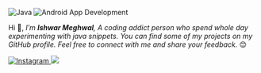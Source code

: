 <p>
  <img src="https://img.shields.io/badge/JAVA-|-0368ff" alt="Java">
  <img src="https://img.shields.io/badge/ANDROID APP DEVELOPMENT-|-09c602" alt="Android App Development">
</p>

Hi 👋, <I>I’m <b>Ishwar Meghwal</b>, A coding addict person who spend whole day experimenting with java snippets. You can find some of my projects on my GitHub profile.
Feel free to connect with me and share your feedback.</I> 😊
<p>
  <a href="https://instagram.com/ishwarx28">
    <img src="https://img.shields.io/badge/Instagram-ff00cc"
         alt="Instagram">
  </a>
  <a href="https://www.linkedin.com/ishwar-meghwal-34848b241"><img src="https://img.shields.io/badge/Linkedin-Account-f39f37"></a>
</p>
